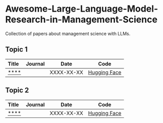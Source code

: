 # Awesome-Large-Language-Model-Research-in-Management-Science
Collection of papers about management science with LLMs.

## Topic 1
|  Title  |  Journal  |   Date   |   Code   |
|:--------|:---------:|:--------:|:--------:|
| [****]() |  | XXXX-XX-XX | [Hugging Face](https://huggingface.co/microsoft/Phi-4-multimodal-instruct) |

## Topic 2
|  Title  |  Journal  |   Date   |   Code   |
|:--------|:---------:|:--------:|:--------:|
| [****]() |  | XXXX-XX-XX | [Hugging Face](https://huggingface.co/microsoft/Phi-4-multimodal-instruct) |
